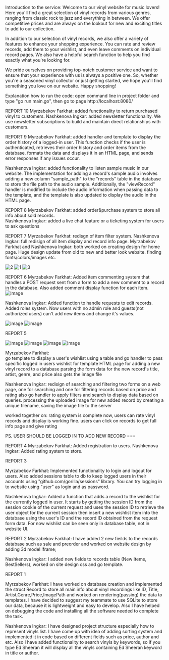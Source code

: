 Introduction to the service: Welcome to our vinyl website for music lovers! Here you'll find a great selection of vinyl records from various genres, ranging from classic rock to jazz and everything in between. We offer competitive prices and are always on the lookout for new and exciting titles to add to our collection.

In addition to our selection of vinyl records, we also offer a variety of features to enhance your shopping experience. You can rate and review records, add them to your wishlist, and even leave comments on individual record pages. We also have a helpful search function to help you find exactly what you're looking for.

We pride ourselves on providing top-notch customer service and want to ensure that your experience with us is always a positive one. So, whether you're a seasoned vinyl collector or just getting started, we hope you'll find something you love on our website. Happy shopping!

Explanation how to run the code: open command line in project folder and type "go run main.go", then go to page http://localhost:8080/

REPORT 10
Myrzabekov Farkhat: added functionality to return purchased vinyl to customers.
Nashkenova Ingkar: added newsletter functionality.
We use newsletter subscriptions to build and maintain direct relationships with customers.

REPORT 9
Myrzabekov Farkhat: added handler and template to display the order history of a logged-in user. This function checks if the user is authenticated, retrieves their order history and order items from the database, formats the data and displays it in an HTML page, and sends error responses if any issues occur.

Nashkenova Ingkar: added functionality to listen sample music in our website. The implementation for adding a record's sample audio involves adding a new column "sample_path" to the "records" table in the database to store the file path to the audio sample. Additionally, the "viewRecord" handler is modified to include the audio information when passing data to the template, and the template is also updated to display the audio in the HTML page.

REPORT 8
Myrzabekov Farkhat: added order&purchase system to store all info about sold records.  
Nashkenova Ingkar: added a live chat feature or a ticketing system for users to ask questions

REPORT 7
Myrzabekov Farkhat: redisgn of item filter system.
Nashkenova Ingkar: full redisign of all item display and record info page. 
Myrzabekov Farkhat and Nashkenova Ingkar: both worked on creating design for home page.
Huge design update from old to new and better look website.
finding fonts/colors/images etc.


![2](https://user-images.githubusercontent.com/91084290/230431903-70d88a91-27ea-4ad9-b4cb-214c5e47a21c.png)
![1](https://user-images.githubusercontent.com/91084290/230431874-9875a117-5c3a-4063-b38f-b18f073549b6.png)
![3](https://user-images.githubusercontent.com/91084290/230432523-1c5568ea-14ca-4728-8b7f-1522073c0749.png)






REPORT 6
Myrzabekov Farkhat:
Added item commenting system that handles a POST request sent from a form to add a new comment to a record in the database.
Also added comment display function for each item.
![image](https://user-images.githubusercontent.com/91084290/227905068-cce69342-f196-48aa-a93e-ae20b2a47c95.png)

Nashkenova Ingkar:
Added function to handle requests to edit records.
Added roles system.
Now users with no admin role and guests(not authorized users) can't add new items and change it's values.

![image](https://user-images.githubusercontent.com/91084290/227904880-266aee2f-f1f8-4d9d-bdf2-841995124cce.png)
![image](https://user-images.githubusercontent.com/91084290/227904988-d80071dc-4ab2-4dec-854e-4146bf92a2d8.png)



REPORT 5

![image](https://user-images.githubusercontent.com/91084290/224551630-227ed2d0-2ea4-47cf-b561-309d528b8b4b.png)
![image](https://user-images.githubusercontent.com/91084290/224551651-451c63ac-b127-4618-bd8e-575a628a89e1.png)
![image](https://user-images.githubusercontent.com/91084290/224551670-b8740a26-f074-4f3f-883b-72e0a2625774.png)
![image](https://user-images.githubusercontent.com/91084290/224551688-6c67ec38-9251-4916-83a9-b26ca5220bb1.png)


Myrzabekov Farkhat:  
go template to display a user's wishlist using a table and go handler to pass specific logged in users wishlist for template
HTML page for adding a new vinyl record to a database
parsing the form data for the new record's title, artist, genre, and price also gets the image file

Nashkenova Ingkar:
redisign of searching and filtering
two forms on a web page, one for searching and one for filtering records based on price and rating
also go handler to apply filters and search to display data based on queries.
processing the uploaded image for new added record by creating a unique filename, saving the image file to the server

worked together on:
rating system is complete now, users can rate vinyl records and display is working fine.
users can click on records to get full info page and give rating

PS. USER SHOULD BE LOGGED IN TO ADD NEW RECORD ===

REPORT 4
Myrzabekov Farkhat: Added registration to users. 
Nashkenova Ingkar: Added rating system to store.

REPORT 3

Myrzabekov Farkhat: Implemented functionality to login and logout for users. Also added sessions table to db to keep logged users in their accounts using "github.com/gorilla/sessions" library. 
You can try logging in to website using "user" as login and as password.

Nashkenova Ingkar: Added a function that adds a record to the wishlist for the currently logged in user. It starts by getting the session ID from the session cookie of the current request and uses the session ID to retrieve the user object for the current session then insert a new wishlist item into the database using the user's ID and the record ID obtained from the request form data. 
For now wishlist can be seen only in database table, not in website UI.


REPORT 2
Myrzabekov Farkhat: I have added 2 new fieilds to the records database such as sale and preorder and worked on website design by adding 3d model iframe;

Nashkenova Ingkar: I added new fields to records table (New Items, BestSellers), worked on site design css and go template.



REPORT 1

Myrzabekov Farkhat: I have worked on database creation and implemented the struct Record to store all main info 
about vinyl recordings like ID, Title, Artist,Genre,Price,ImagePath and worked on rendering(passing) the data to templates.
I have decided to suggest my teammate to use SQLite to store our data, because it is lightweight and easy to develop. 
Also I have helped on debugging the code and installing all the software needed to complete the task.

Nashkenova Ingkar: I have designed project structure especially how to represent vinyls list. I have come up with
idea of adding sorting system and implemented it in code based on different fields such as price, author and etc.
Also I have added functionality to search vinyls by keywords, so if you type Ed Sheeran it will display all the 
vinyls containing Ed Sheeran keyword in title or author. 

